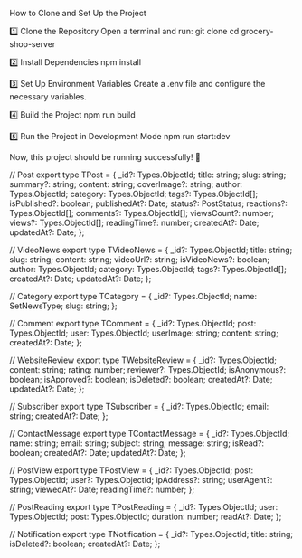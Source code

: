How to Clone and Set Up the Project

1️⃣ Clone the Repository
Open a terminal and run:
git clone <your-repository-url>
cd grocery-shop-server

2️⃣ Install Dependencies
npm install

3️⃣ Set Up Environment Variables
Create a .env file and configure the necessary variables.

4️⃣ Build the Project
npm run build

5️⃣ Run the Project in Development Mode
npm run start:dev

Now, this project should be running successfully! 🚀












// Post
export type TPost = {
  _id?: Types.ObjectId;
  title: string;
  slug: string;
  summary?: string;
  content: string;
  coverImage?: string;
  author: Types.ObjectId;
  category: Types.ObjectId;
  tags?: Types.ObjectId[];
  isPublished?: boolean;
  publishedAt?: Date;
  status?: PostStatus;
  reactions?: Types.ObjectId[];
  comments?: Types.ObjectId[];
  viewsCount?: number;
  views?: Types.ObjectId[];
  readingTime?: number;
  createdAt?: Date;
  updatedAt?: Date;
};


// VideoNews
export type TVideoNews = {
  _id?: Types.ObjectId;
  title: string;
  slug: string;
  content: string;
  videoUrl?: string;
  isVideoNews?: boolean;
  author: Types.ObjectId;
  category: Types.ObjectId;
  tags?: Types.ObjectId[];
  createdAt?: Date;
  updatedAt?: Date;
};

// Category
export type TCategory = {
  _id?: Types.ObjectId;
  name: SetNewsType;
  slug: string;
};




// Comment
export type TComment = {
  _id?: Types.ObjectId;
  post: Types.ObjectId;
  user: Types.ObjectId;
  userImage: string;
  content: string;
  createdAt?: Date;
};

// WebsiteReview
export type TWebsiteReview = {
  _id?: Types.ObjectId;
  content: string;
  rating: number;
  reviewer?: Types.ObjectId;
  isAnonymous?: boolean;
  isApproved?: boolean;
  isDeleted?: boolean;
  createdAt?: Date;
  updatedAt?: Date;
};

// Subscriber
export type TSubscriber = {
  _id?: Types.ObjectId;
  email: string;
  createdAt?: Date;
};

// ContactMessage
export type TContactMessage = {
  _id?: Types.ObjectId;
  name: string;
  email: string;
  subject: string;
  message: string;
  isRead?: boolean;
  createdAt?: Date;
  updatedAt?: Date;
};

// PostView
export type TPostView = {
  _id?: Types.ObjectId;
  post: Types.ObjectId;
  user?: Types.ObjectId;
  ipAddress?: string;
  userAgent?: string;
  viewedAt?: Date;
  readingTime?: number;
};

// PostReading
export type TPostReading = {
  _id?: Types.ObjectId;
  user: Types.ObjectId;
  post: Types.ObjectId;
  duration: number;
  readAt?: Date;
};

// Notification
export type TNotification = {
  _id?: Types.ObjectId;
  title: string;
  isDeleted?: boolean;
  createdAt?: Date;
};
